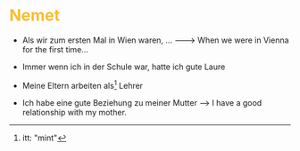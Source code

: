 # <span style="color:#fabd2f">Nemet

- Als wir zum ersten Mal in Wien waren, ...     ---> When we were in Vienna for the first time...
- Immer wenn ich in der Schule war, hatte ich gute Laure
- Meine Eltern arbeiten als[^1] Lehrer

- Ich habe eine gute Beziehung zu meiner Mutter  --> I have a good relationship with my mother.


[^1]: itt: "mint"
